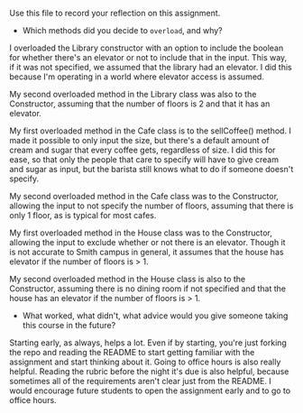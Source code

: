 Use this file to record your reflection on this assignment.

- Which methods did you decide to `overload`, and why?

I overloaded the Library constructor with an option to include the boolean for whether there's an elevator or not to include that in the input. This way, if it was not specified, we assumed that the library had an elevator. I did this because I'm operating in a world where elevator access is assumed. 

My second overloaded method in the Library class was also to the Constructor, assuming that the number of floors is 2 and that it has an elevator.

My first overloaded method in the Cafe class is to the sellCoffee() method. I made it possible to only input the size, but there's a default amount of cream and sugar that every coffee gets, regardless of size. I did this for ease, so that only the people that care to specify will have to give cream and sugar as input, but the barista still knows what to do if someone doesn't specify. 

My second overloaded method in the Cafe class was to the Constructor, allowing the input to not specify the number of floors, assuming that there is only 1 floor, as is typical for most cafes.

My first overloaded method in the House class was to the Constructor, allowing the input to exclude whether or not there is an elevator. Though it is not accurate to Smith campus in general, it assumes that the house has elevator if the number of floors is > 1.

My second overloaded method in the House class is also to the Constructor, assuming there is no dining room if not specified and that the house has an elevator if the number of floors is > 1.

- What worked, what didn't, what advice would you give someone taking this course in the future?

Starting early, as always, helps a lot. Even if by starting, you're just forking the repo and reading the README to start getting familiar with the assignment and start thinking about it. Going to office hours is also really helpful. Reading the rubric before the night it's due is also helpful, because sometimes all of the requirements aren't clear just from the README. I would encourage future students to open the assignment early and to go to office hours.